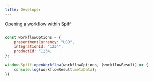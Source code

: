 ```yaml
---
title: Developer
---
```


Opening a workflow within Spiff

```javascript

const workflowOptions = {
	presentmentCurrency: "USD",
    integrationId: "1234",
    productId: "1234,
};

window.Spiff.openWorkflow(workflowOptions, (workflowResult) => {
    console.log(workflowResult.metaData);
})
```
